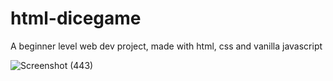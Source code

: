 # html-dicegame
A beginner level web dev project, made with html, css and vanilla javascript

![Screenshot (443)](https://github.com/user-attachments/assets/ba72fdc6-1730-487b-b3dd-c232cfa7a0d8)
